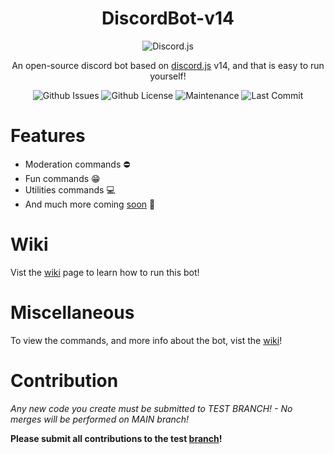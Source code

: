 <div align="center">

# DiscordBot-v14

![Discord.js](https://discord.js.org/static/logo.svg)

An open-source discord bot based on [discord.js](https://discord.js.org/#/) v14, and that is easy to run yourself! </p>

![Github Issues](https://img.shields.io/github/issues/josephistired/DiscordBot-v14?color=red&style=for-the-badge)
![Github License](https://img.shields.io/github/license/josephistired/DiscordBot-v14?color=black&style=for-the-badge)
![Maintenance](https://img.shields.io/maintenance/yes/2022?style=for-the-badge)
![Last Commit](https://img.shields.io/github/last-commit/josephistired/DiscordBot-v14?style=for-the-badge)

</div>

# Features 
   * Moderation commands ⛔
   * Fun commands 😁
   * Utilities commands 💻
   * And much more coming [soon](https://github.com/users/josephistired/projects/4) 🎊
   
# Wiki
Vist the [wiki](https://www.josephcarmosino.website/discordbotv14#wiki) page to learn how to run this bot!

# Miscellaneous
To view the commands, and more info about the bot, vist the [wiki](https://www.josephcarmosino.website/discordbotv14#miscellanous)!

# Contribution
_Any new code you create must be submitted to TEST BRANCH! - No merges will be performed on MAIN branch!_

**Please submit all contributions to the test [branch](https://github.com/josephistired/DiscordBot-v14/tree/test)!**
